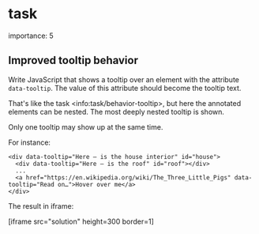 # task

importance: 5

## Improved tooltip behavior

Write JavaScript that shows a tooltip over an element with the attribute `data-tooltip`. The value of this attribute should become the tooltip text.

That's like the task &lt;info:task/behavior-tooltip&gt;, but here the annotated elements can be nested. The most deeply nested tooltip is shown.

Only one tooltip may show up at the same time.

For instance:

```markup
<div data-tooltip="Here – is the house interior" id="house">
  <div data-tooltip="Here – is the roof" id="roof"></div>
  ...
  <a href="https://en.wikipedia.org/wiki/The_Three_Little_Pigs" data-tooltip="Read on…">Hover over me</a>
</div>
```

The result in iframe:

\[iframe src="solution" height=300 border=1\]

